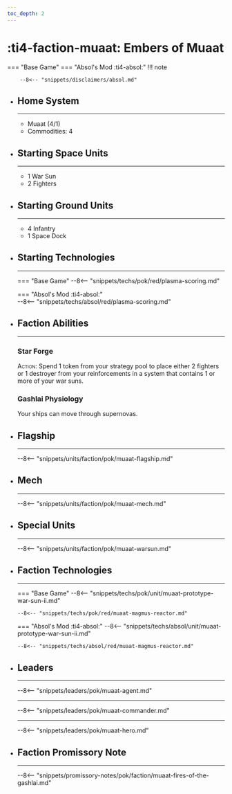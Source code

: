 ```yaml
---
toc_depth: 2
---
```


# :ti4-faction-muaat: Embers of Muaat
=== "Base Game"
=== "Absol's Mod :ti4-absol:" 
    !!! note

        --8<-- "snippets/disclaimers/absol.md"

<div class="grid cards" markdown>

-   ## __Home System__

    ---

    * Muaat (4/1)
    * Commodities: 4

</div>

<div class="grid cards" markdown>

-   ## __Starting Space Units__

    ---

    * 1 War Sun
    * 2 Fighters

-   ## __Starting Ground Units__

    ---

    * 4 Infantry
    * 1 Space Dock

-   ## __Starting Technologies__

    ---
    === "Base Game"
        --8<-- "snippets/techs/pok/red/plasma-scoring.md"

    === "Absol's Mod :ti4-absol:"  
        --8<-- "snippets/techs/absol/red/plasma-scoring.md"

-   ## __Faction Abilities__

    ---
    ### **Star Forge**
    
    <span style="font-variant:small-caps;">Action</span>: Spend 1 token from your strategy pool to place either 2 fighters or 1 destroyer from your reinforcements in a system that contains 1 or more of your war suns.

    ### **Gashlai Physiology**

    Your ships can move through supernovas.

-   ## __Flagship__

    ---
    --8<-- "snippets/units/faction/pok/muaat-flagship.md"

-   ## __Mech__

    ---
    --8<-- "snippets/units/faction/pok/muaat-mech.md"

</div>

<div class="grid cards" markdown>

-   ## __Special Units__

    ---
    --8<-- "snippets/units/faction/pok/muaat-warsun.md"

</div>

<div class="grid cards" markdown>

-   ## __Faction Technologies__

    ---
    === "Base Game"
        --8<-- "snippets/techs/pok/unit/muaat-prototype-war-sun-ii.md"

        --8<-- "snippets/techs/pok/red/muaat-magmus-reactor.md"

    === "Absol's Mod :ti4-absol:"
        --8<-- "snippets/techs/absol/unit/muaat-prototype-war-sun-ii.md"

        --8<-- "snippets/techs/absol/red/muaat-magmus-reactor.md"

-   ## __Leaders__

    ---
    
    --8<-- "snippets/leaders/pok/muaat-agent.md"

    ---

    --8<-- "snippets/leaders/pok/muaat-commander.md"

    ---

    --8<-- "snippets/leaders/pok/muaat-hero.md"

-   ## __Faction Promissory Note__

    ---
    --8<-- "snippets/promissory-notes/pok/faction/muaat-fires-of-the-gashlai.md"

</div>